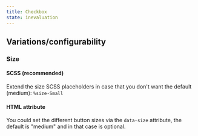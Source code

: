 ```yaml
---
title: Checkbox
state: inevaluation
---
```


## Variations/configurability

### Size

#### SCSS (recommended)

Extend the size SCSS placeholders in case that you don't want the default (medium): `%size-Small`

#### HTML attribute

You could set the different button sizes via the `data-size` attribute, the default is "medium" and in that case is optional.

[inspirational sources for this page]: # "https://www.uiguideline.com/components/checkbox"
